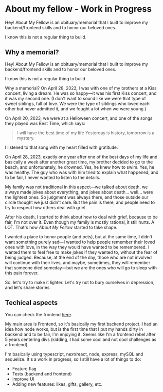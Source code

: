 # About my fellow - Work in Progress

Hey! About My Fellow is an obituary/memorial that I built to improve my backend/frontend skills and to honor our beloved ones.

I know this is not a regular thing to build.

## Why a memorial?

Hey! About My Fellow is an obituary/memorial that I built to improve my backend/frontend skills and to honor our beloved ones.

I know this is not a regular thing to build.

Why a memorial?
On April 28, 2022, I was with one of my brothers at a Kiss concert, living a dream. He was so happy—it was his first Kiss concert, and it was my second one. (I don't want to sound like we were that type of sweet siblings, full of love. We were the type of siblings who loved each other but never admitted it, and we fought a lot when we were young.)

On April 20, 2023, we were at a Helloween concert, and one of the songs they played was Best Time, which says:

>I will have the best time of my life
>Yesterday is history, tomorrow is a mystery.

I listened to that song with my heart filled with gratitude.

On April 28, 2023, exactly one year after one of the best days of my life and basically a week after another great time, my brother decided to go to the beach, and unfortunately, he drowned. Yes, he knew how to swim. Yes, he was healthy. The guy who was with him tried to explain what happened, and to be fair, I never wanted to listen to the details.

My family was not traditional in this aspect—we talked about death, we always made jokes about everything, and jokes about death... well... were the lightest ones. So judgment was always there, and those outside our circle thought we just didn't care. But the pain is there, and people need to try to respect how others deal with grief.

After his death, I started to think about how to deal with grief, because to be fair, I'm not over it. Even though my family is mostly rational, it still hurts. A LOT.
That's how _About My Fellow_ started to take shape.

I wanted a place to honor people (and pets), but at the same time, I didn't want something purely sad—I wanted to help people remember their loved ones with love, in the way they would have wanted to be remembered. I wanted them to feel free to make jokes if they wanted to, without the fear of being judged. Because, at the end of the day, those who are not involved will continue with their lives, and maybe, sometimes, they will remember that someone died someday—but we are the ones who will go to sleep with this pain forever.

So, let's try to make it lighter. Let's try not to bury ourselves in depression, and let's share stories.

## Techical aspects

You can check the frontend [here](https://github.com/leticiabora/obituary-frontend).

My main area is Frontend, so it's basically my first backend project. I had an idea how node works, but is the first time that I put my hands dirty in backend and to be fair, I'm enjoying it. Seems like I'm a frontend rebel after 5 years centering divs (kidding, I had some cool and not cool challenges as a frontend).

I'm basically using typescript, next/react, node, express, mySQL and sequelize. It's a work in progress, so I still have a lot of things to do:

- Feature flag
- Tests (backend and frontend)
- Improve UI
- Adding new features: likes, gifts, gallery, etc.